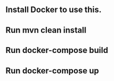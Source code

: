 
## Install Docker to use this.

## Run mvn clean install

## Run docker-compose build

## Run docker-compose up